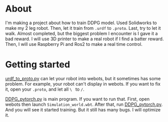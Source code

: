 # About
I'm making a project about how to train DDPG model. Used 
Solidworks to make my 2 leg robot. Then, let it train from 
`.urdf` to `.proto`. Last, try to let it walk. Almost completed, 
but the biggest problem I encounter is I gave it a bad reward. 
I will use 3D printer to make a real robot if I find a batter reward.
 Then, I will use Raspberry Pi and Ros2 to make a real time control. 

# Getting started

[urdf_to_proto.py](code%2Furdf_to_proto.py) can let your robot into webots, 
but it sometimes has some problem. For example, your robot can't display in webots.
 If you want to fix it, open your `.proto`, and let all `\ ` to `/`. 

[DDPG_pytorch.py](controllers%2Fmain_controller_1%2FDDPG_pytorch.py) is main program.
If you want to run that. First, open webots then launch `Simulation_world.wbt`. 
After that, run [DDPG_pytorch.py](controllers%2Fmain_controller_1%2FDDPG_pytorch.py). 
And you will see it started training. But it still has many bugs. I will optimize it.